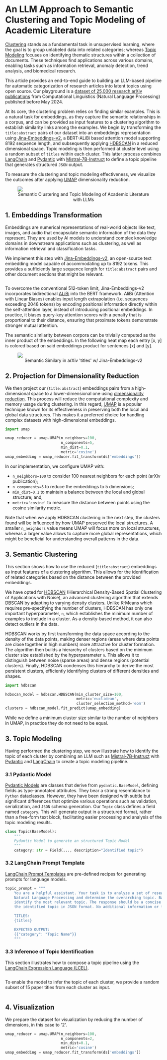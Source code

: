 # An LLM Approach to Semantic Clustering and Topic Modeling of Academic Literature

[Clustering](https://en.wikipedia.org/wiki/Cluster_analysis) stands as a fundamental task in unsupervised learning, where the goal is to group unlabeled data into related categories; whereas [Topic Modeling](https://en.wikipedia.org/wiki/Topic_model) focuses on identifying thematic structures within a collection of documents. These techniques find applications across various domains, enabling tasks such as information retrieval, anomaly detection, trend analysis, and biomedical research.

This article provides an end-to-end guide to building an LLM-based pipeline for automatic categorization of research articles into latent topics using open source. Our playground is a  [dataset of 25,000 research arXiv publications](https://huggingface.co/datasets/dcarpintero/arxiv.cs.CL.embedv3.clustering.medium) from Computational Linguistics (Natural Language Processing) published before May 2024.

At its core, the clustering problem relies on finding similar examples. This is a natural task for embeddings, as they capture the semantic relationships in a corpus, and can be provided as input features to a clustering algorithm to establish similarity links among the examples. We begin by transforming the `title:abstract` pairs of our dataset into an embeddings representation using  [Jina-Embeddings-v2](https://arxiv.org/abs/2310.19923), a BERT-ALiBi based attention model supporting 8192 sequence length, and subsequently applying [HDBSCAN](https://en.wikipedia.org/wiki/HDBSCAN) in a reduced dimensional space. Topic modeling is then performed at cluster level using a random subset of `titles` within each cluster. This latter process combines [LangChain](https://www.langchain.com/) and [Pydantic](https://docs.pydantic.dev/) with [Mistral-7B-Instruct](https://huggingface.co/mistralai/Mistral-7B-Instruct-v0.2) to define a topic pipeline that generates structured `JSON` output.

To measure the clustering and topic modeling effectiveness, we visualize the outcomes after applying [UMAP](https://en.wikipedia.org/wiki/Uniform_Manifold_Approximation_and_Projection) dimensionality reduction.

<figure>
  <img style="margin: 0 auto; display: block;" src="https://cdn-uploads.huggingface.co/production/uploads/64a13b68b14ab77f9e3eb061/iE3e4VJSY84JyyTR9krmf.png">
  <figcaption style="text-align: center;">Semantic Clustering and Topic Modeling of Academic Literature with LLMs</figcaption>
</figure>

## 1. Embeddings Transformation

Embeddings are numerical representations of real-world objects like text, images, and audio that encapsulate semantic information of the data they represent. They are used by AI models to understand complex knowledge domains in downstream applications such as clustering, as well as information retrieval and classification tasks.

We implement this step with [Jina-Embeddings-v2](https://arxiv.org/abs/2310.19923), an open-source text embedding model capable of accommodating up to 8192 tokens. This provides a sufficiently large sequence length for `title:abstract` pairs and other document sections that might be relevant.

```python
```

To overcome the conventional 512-token limit, Jina-Embeddings-v2 incorporates bidirectional [ALiBi](https://arxiv.org/abs/2108.12409) into the BERT framework. AliBi (Attention with Linear Biases) enables input length extrapolation (i.e. sequences exceeding 2048 tokens) by encoding positional information directly within the
self-attention layer, instead of introducing positional embeddings. In practice, it biases query-key attention scores with a penalty that is proportional to their distance, ensuring that proximate tokens demonstrate stronger mutual attention.

The semantic similarity between corpora can be trivially computed as the inner product of the embeddings. In the following heat map each entry [x, y] is colored based on said embeddings product for sentences [x] and [y].

<figure>
  <img style="margin: 0 auto; display: block;" src="https://cdn-uploads.huggingface.co/production/uploads/64a13b68b14ab77f9e3eb061/4djmELIe2LkZ8_Tofc91Q.png">
  <figcaption style="text-align: center;">Semantic Similary in arXiv 'titles' w/ Jina-Embeddings-v2</figcaption>
</figure>

## 2. Projection for Dimensionality Reduction

We then project our (`title:abstract`) embeddings pairs from a high-dimensional space to a lower-dimensional one using 
[dimensionality reduction](https://en.wikipedia.org/wiki/Dimensionality_reduction). This process will reduce the computational complexity and memory usage during clustering. In this regard, [UMAP](https://en.wikipedia.org/wiki/Nonlinear_dimensionality_reduction#Uniform_manifold_approximation_and_projection) is a popular technique known for its effectiveness in preserving both the local and global data structures. This makes it a preferred choice for handling complex datasets with high-dimensional embeddings.

```python
import umap

umap_reducer = umap.UMAP(n_neighbors=100,
                         n_components=5,
                         min_dist=0.1,
                         metric='cosine')
umap_embedding = umap_reducer.fit_transform(ds['embeddings'])
```

In our implementation, we configure UMAP with:
- `n_neighbors=100` to consider 100 nearest neighbors for each point (arXiv publication);
- `n_components=5` to reduce the embeddings to 5 dimensions;
- `min_dist=0.1` to maintain a balance between the local and global structure; and,
- `metric='cosine'` to measure the distance between points using the cosine similarity metric.

Note that when we apply HDBSCAN clustering in the next step, the clusters found will be influenced by how UMAP preserved the local structures. A smaller `n_neighbors` value means UMAP will focus more on local structures, whereas a larger value allows to capture more global representations, which might be beneficial for understanding overall patterns in the data.

## 3. Semantic Clustering

This section shows how to use the reduced (`title:abstract`) embeddings as input features of a clustering algorithm. This allows for the identification of related categories based on the distance between the provided embeddings.

We have opted for [HDBSCAN](https://en.wikipedia.org/wiki/HDBSCAN) (Hierarchical Density-Based Spatial Clustering of Applications with Noise), an advanced clustering algorithm that extends DBSCAN by adapting to varying density clusters. Unlike K-Means which requires pre-specifying the number of clusters, HDBSCAN has only one important hyperparameter, `n`, which establishes the minimum number of examples to include in a cluster. As a density-based method, it can also detect outliers in the data.

HDBSCAN works by first transforming the data space according to the density of the data points, making denser regions (areas where data points are close together in high numbers) more attractive for cluster formation. The algorithm then builds a hierarchy of clusters based on the minimum cluster size established by the hyperparameter `n`. This allows it to distinguish between noise (sparse areas) and dense regions (potential clusters). Finally, HDBSCAN condenses this hierarchy to derive the most persistent clusters, efficiently identifying clusters of different densities and shapes.

```python
import hdbscan

hdbscan_model = hdbscan.HDBSCAN(min_cluster_size=100,
                                metric='euclidean',
                                cluster_selection_method='eom')
clusters = hdbscan_model.fit_predict(umap_embedding)
```

While we define a minimum cluster size similar to the number of neighbors in UMAP, in practice they do not need to be equal.

## 3. Topic Modeling

Having performed the clustering step, we now illustrate how to identify the topic of each cluster by combining an LLM such as [Mistral-7B-Instruct](https://huggingface.co/mistralai/Mistral-7B-Instruct-v0.2) with [Pydantic](https://docs.pydantic.dev/) and [LangChain](https://www.langchain.com/) to create a topic modeling pipeline.

### 3.1 Pydantic Model

[Pydantic Models](https://docs.pydantic.dev/latest/concepts/models/) are classes that derive from `pydantic.BaseModel`, defining fields as type-annotated attributes. They bear a strong resemblance to `Python` dataclasses. However, they have been designed with subtle but significant differences that optimize various operations such as validation, serialization, and `JSON` schema generation. Our `Topic` class defines a field named `category`. This will generate output in a structured format, rather than a free-form text block, facilitating easier processing and analysis of the topic modeling results.

```python
class Topic(BaseModel):
    """
    Pydantic Model to generate an structured Topic Model
    """
    category: str = Field(..., description="Identified topic")
```

### 3.2 LangChain Prompt Template

[LangChain Prompt Templates](https://python.langchain.com/docs/modules/model_io/prompts/prompt_templates/) are pre-defined recipes for generating prompts for language models.

```python
topic_prompt = """
    You are a helpful assistant. Your task is to analyze a set of research paper titles related to
    Natural Language Processing and determine the overarching topic. Based on the titles provided,
    identify the most relevant topic. The response should be a concise short sentence describing
    the identified topic in JSON format. No additional information or follow-up questions are needed.

    TITLES:
    {titles}

    EXPECTED OUTPUT:
    {{"category": "Topic Name"}}
    """
```

### 3.3 Inference of Topic Identification

This section illustrates how to compose a topic pipeline using the [LangChain Expression Language (LCEL)](https://python.langchain.com/docs/expression_language/).

```python
```

To enable the model to infer the topic of each cluster, we provide a random subset of 15 paper titles from each cluster as input.

```python
```

## 4. Visualization

We prepare the dataset for visualization by reducing the number of dimensions, in this case to '2'.

```python
umap_reducer = umap.UMAP(n_neighbors=100,
                         n_components=2,
                         min_dist=0.1,
                         metric='cosine')
umap_embedding = umap_reducer.fit_transform(ds['embeddings'])
```